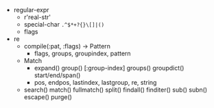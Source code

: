 - regular-expr
  - r'real-str'
  - special-char `.^$*+?{}\[]|()`
  - flags
- re
  - compile(:pat, :flags) -> Pattern
    - flags, groups, groupindex, pattern
  - Match
    - expand()
      group()
      [:group-index]
      groups()
      groupdict()
      start/end/span()
    - pos, endpos, lastindex, lastgroup, re, string
  - search()
    match()
    fullmatch()
    split()
    findall()
    finditer()
    sub()
    subn()
    escape()
    purge()
